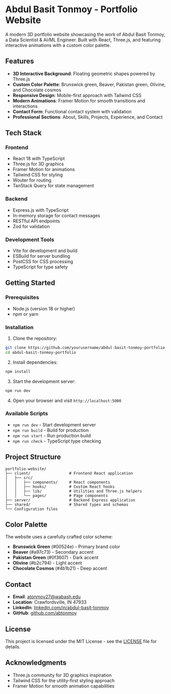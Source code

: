 # Abdul Basit Tonmoy - Portfolio Website

A modern 3D portfolio website showcasing the work of Abdul Basit Tonmoy, a Data Scientist & AI/ML Engineer. Built with React, Three.js, and featuring interactive animations with a custom color palette.

## Features

- **3D Interactive Background**: Floating geometric shapes powered by Three.js
- **Custom Color Palette**: Brunswick green, Beaver, Pakistan green, Olivine, and Chocolate cosmos
- **Responsive Design**: Mobile-first approach with Tailwind CSS
- **Modern Animations**: Framer Motion for smooth transitions and interactions
- **Contact Form**: Functional contact system with validation
- **Professional Sections**: About, Skills, Projects, Experience, and Contact

## Tech Stack

### Frontend
- React 18 with TypeScript
- Three.js for 3D graphics
- Framer Motion for animations
- Tailwind CSS for styling
- Wouter for routing
- TanStack Query for state management

### Backend
- Express.js with TypeScript
- In-memory storage for contact messages
- RESTful API endpoints
- Zod for validation

### Development Tools
- Vite for development and build
- ESBuild for server bundling
- PostCSS for CSS processing
- TypeScript for type safety

## Getting Started

### Prerequisites
- Node.js (version 18 or higher)
- npm or yarn

### Installation

1. Clone the repository:
```bash
git clone https://github.com/yourusername/abdul-basit-tonmoy-portfolio.git
cd abdul-basit-tonmoy-portfolio
```

2. Install dependencies:
```bash
npm install
```

3. Start the development server:
```bash
npm run dev
```

4. Open your browser and visit `http://localhost:5000`

### Available Scripts

- `npm run dev` - Start development server
- `npm run build` - Build for production
- `npm run start` - Run production build
- `npm run check` - TypeScript type checking

## Project Structure

```
portfolio-website/
├── client/                 # Frontend React application
│   ├── src/
│   │   ├── components/     # React components
│   │   ├── hooks/          # Custom React hooks
│   │   ├── lib/            # Utilities and Three.js helpers
│   │   └── pages/          # Page components
├── server/                 # Backend Express application
├── shared/                 # Shared types and schemas
└── Configuration files
```

## Color Palette

The website uses a carefully crafted color scheme:
- **Brunswick Green** (#00524e) - Primary brand color
- **Beaver** (#a97c73) - Secondary accent
- **Pakistan Green** (#0f3607) - Dark accent
- **Olivine** (#b2c794) - Light accent
- **Chocolate Cosmos** (#4b1b21) - Deep accent

## Contact

- **Email**: atonmoy27@wabash.edu
- **Location**: Crawfordsville, IN 47933
- **LinkedIn**: [linkedin.com/in/abdul-basit-tonmoy](https://linkedin.com/in/abdul-basit-tonmoy)
- **GitHub**: [github.com/abtonmoy](https://github.com/abtonmoy)

## License

This project is licensed under the MIT License - see the [LICENSE](LICENSE) file for details.

## Acknowledgments

- Three.js community for 3D graphics inspiration
- Tailwind CSS for the utility-first styling approach
- Framer Motion for smooth animation capabilities